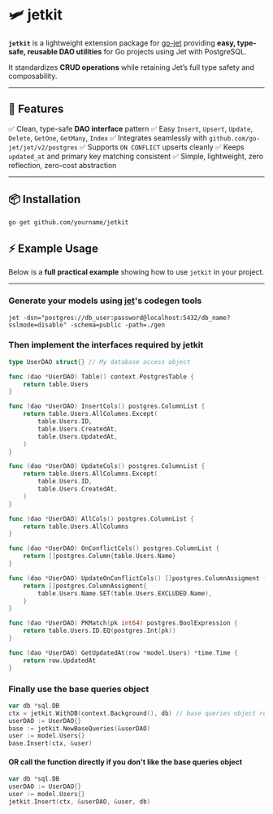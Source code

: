 
# 🛩️ jetkit

**`jetkit`** is a lightweight extension package for [go-jet](https://github.com/go-jet/jet) providing **easy, type-safe, reusable DAO utilities** for Go projects using Jet with PostgreSQL.

It standardizes **CRUD operations** while retaining Jet’s full type safety and composability.

---

## 🚀 Features

✅ Clean, type-safe **DAO interface** pattern
✅ Easy `Insert`, `Upsert`, `Update`, `Delete`, `GetOne`, `GetMany`, `Index`
✅ Integrates seamlessly with `github.com/go-jet/jet/v2/postgres`
✅ Supports `ON CONFLICT` upserts cleanly
✅ Keeps `updated_at` and primary key matching consistent
✅ Simple, lightweight, zero reflection, zero-cost abstraction

---

## 📦 Installation

```bash
go get github.com/yourname/jetkit
```

## ⚡ Example Usage

Below is a **full practical example** showing how to use `jetkit` in your project.

---

### Generate your models using [jet](https://github.com/go-jet/jet)'s codegen tools

```base
jet -dsn="postgres://db_user:password@localhost:5432/db_name?sslmode=disable" -schema=public -path=./gen
```

### Then implement the interfaces required by jetkit

```go
type UserDAO struct{} // My database access object

func (dao *UserDAO) Table() context.PostgresTable {
	return table.Users
}

func (dao *UserDAO) InsertCols() postgres.ColumnList {
	return table.Users.AllColumns.Except(
		table.Users.ID,
		table.Users.CreatedAt,
		table.Users.UpdatedAt,
	)
}

func (dao *UserDAO) UpdateCols() postgres.ColumnList {
	return table.Users.AllColumns.Except(
		table.Users.ID,
		table.Users.CreatedAt,
	)
}

func (dao *UserDAO) AllCols() postgres.ColumnList {
	return table.Users.AllColumns
}

func (dao *UserDAO) OnConflictCols() postgres.ColumnList {
	return []postgres.Column{table.Users.Name}
}

func (dao *UserDAO) UpdateOnConflictCols() []postgres.ColumnAssigment {
	return []postgres.ColumnAssigment{
		table.Users.Name.SET(table.Users.EXCLUDED.Name),
	}
}

func (dao *UserDAO) PKMatch(pk int64) postgres.BoolExpression {
	return table.Users.ID.EQ(postgres.Int(pk))
}

func (dao *UserDAO) GetUpdatedAt(row *model.Users) *time.Time {
	return row.UpdatedAt
}
```

### Finally use the base queries object

```go
var db *sql.DB
ctx = jetkit.WithDB(context.Background(), db) // base queries object requires db in the ctx
userDAO := UserDAO{}
base := jetkit.NewBaseQueries(&userDAO)
user := model.Users{}
base.Insert(ctx, &user)
```

#### OR call the function directly if you don't like the base queries object

```go
var db *sql.DB
userDAO := UserDAO{}
user := model.Users{}
jetkit.Insert(ctx, &userDAO, &user, db)
```
